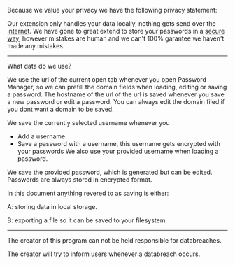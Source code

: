 Because we value your privacy we have the following privacy statement:

Our extension only handles your data locally, nothing gets send over the [internet](VerifyNoInternet.md).
We have gone to great extend to store your passwords in a [secure way](HowArePasswordsStored.md), however mistakes are human
and we can't 100% garantee we haven't made any mistakes.

____

What data do we use?

We use the url of the current open tab whenever you open Password Manager,
so we can prefill the domain fields when loading, editing or saving a password. The hostname of the url
of the url is saved whenever you save a new password or edit a password. You can always edit
the domain filed if you dont want a domain to be saved.

We save the currently selected username whenever you
- Add a username
- Save a password with a username, this username gets encrypted with your passwords
We also use your provided username when loading a password.

We save the provided password, which is generated but can be edited.
Passwords are always stored in encrypted format.


In this document anything revered to as saving is either:

A: storing data in local storage.

B: exporting a file so it can be saved to your filesystem.

___

The creator of this program can not be held responsible for databreaches.

The creator will try to inform users whenever a databreach occurs.